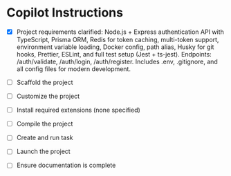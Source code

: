 # Copilot Instructions

- [x] Project requirements clarified: Node.js + Express authentication API with TypeScript, Prisma ORM, Redis for token caching, multi-token support, environment variable loading, Docker config, path alias, Husky for git hooks, Prettier, ESLint, and full test setup (Jest + ts-jest). Endpoints: /auth/validate, /auth/login, /auth/register. Includes .env, .gitignore, and all config files for modern development.

- [ ] Scaffold the project
- [ ] Customize the project
- [ ] Install required extensions (none specified)
- [ ] Compile the project
- [ ] Create and run task
- [ ] Launch the project
- [ ] Ensure documentation is complete
